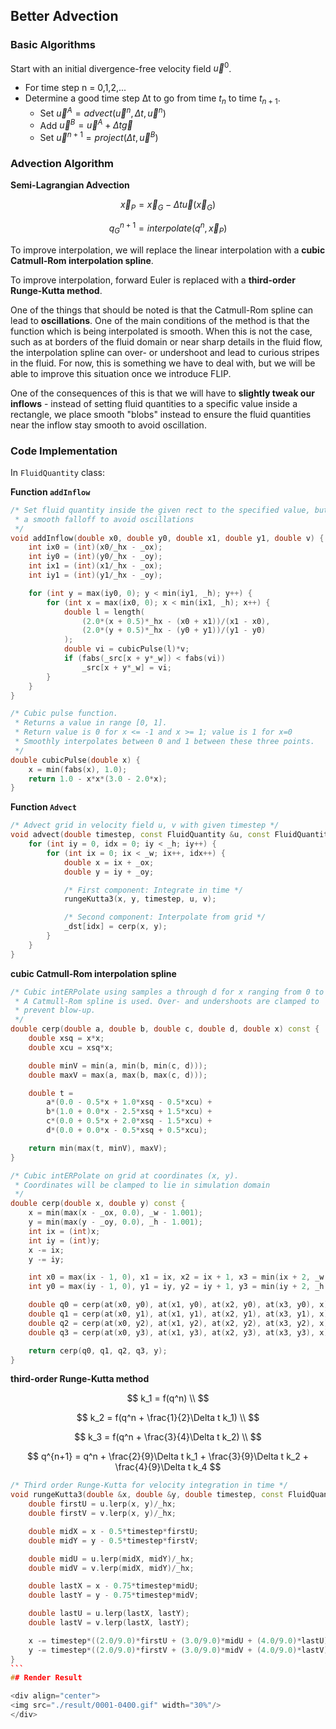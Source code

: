 ## Better Advection

### Basic Algorithms

Start with an initial divergence-free velocity field $\vec u^0$.

- For time step n = 0,1,2,...
- Determine a good time step ∆t to go from time $t_n$ to time $t_{n+1}$.
  - Set $\vec u^A = advect(\vec u^n, \Delta t, \vec u^n)$
  - Add $\vec u^B = \vec u^A + \Delta t \vec g$
  - Set $\vec u^{n+1} = project(\Delta t, \vec u^B)$

### Advection Algorithm

**Semi-Lagrangian Advection**

$$
\vec x_P = \vec x_G - \Delta t \vec u(\vec x_G)
$$

$$
q_G^{n+1} = interpolate(q^n, \vec x_P)
$$

To improve interpolation, we will replace the linear interpolation with a **cubic Catmull-Rom interpolation spline**.

To improve interpolation, forward Euler is replaced with a **third-order Runge-Kutta method**.

One of the things that should be noted is that the Catmull-Rom spline can lead to **oscillations**. One of the main conditions of the method is that the function which is being interpolated is smooth. When this is not the case, such as at borders of the fluid domain or near sharp details in the fluid flow, the interpolation spline can over- or undershoot and lead to curious stripes in the fluid. For now, this is something we have to deal with, but we will be able to improve this situation once we introduce FLIP.

One of the consequences of this is that we will have to **slightly tweak our inflows** - instead of setting fluid quantities to a specific value inside a rectangle, we place smooth "blobs" instead to ensure the fluid quantities near the inflow stay smooth to avoid oscillation.

### Code Implementation

In `FluidQuantity` class:

**Function `addInflow`**

```cpp
/* Set fluid quantity inside the given rect to the specified value, but use
 * a smooth falloff to avoid oscillations
 */
void addInflow(double x0, double y0, double x1, double y1, double v) {
    int ix0 = (int)(x0/_hx - _ox);
    int iy0 = (int)(y0/_hx - _oy);
    int ix1 = (int)(x1/_hx - _ox);
    int iy1 = (int)(y1/_hx - _oy);

    for (int y = max(iy0, 0); y < min(iy1, _h); y++) {
        for (int x = max(ix0, 0); x < min(ix1, _h); x++) {
            double l = length(
                (2.0*(x + 0.5)*_hx - (x0 + x1))/(x1 - x0),
                (2.0*(y + 0.5)*_hx - (y0 + y1))/(y1 - y0)
            );
            double vi = cubicPulse(l)*v;
            if (fabs(_src[x + y*_w]) < fabs(vi))
                _src[x + y*_w] = vi;
        }
    }
}
```

```cpp
/* Cubic pulse function.
 * Returns a value in range [0, 1].
 * Return value is 0 for x <= -1 and x >= 1; value is 1 for x=0
 * Smoothly interpolates between 0 and 1 between these three points.
 */
double cubicPulse(double x) {
    x = min(fabs(x), 1.0);
    return 1.0 - x*x*(3.0 - 2.0*x);
}
```

**Function `Advect`**

```cpp
/* Advect grid in velocity field u, v with given timestep */
void advect(double timestep, const FluidQuantity &u, const FluidQuantity &v) {
    for (int iy = 0, idx = 0; iy < _h; iy++) {
        for (int ix = 0; ix < _w; ix++, idx++) {
            double x = ix + _ox;
            double y = iy + _oy;

            /* First component: Integrate in time */
            rungeKutta3(x, y, timestep, u, v);

            /* Second component: Interpolate from grid */
            _dst[idx] = cerp(x, y);
        }
    }
}
```

**cubic Catmull-Rom interpolation spline**

```cpp
/* Cubic intERPolate using samples a through d for x ranging from 0 to 1.
 * A Catmull-Rom spline is used. Over- and undershoots are clamped to
 * prevent blow-up.
 */
double cerp(double a, double b, double c, double d, double x) const {
    double xsq = x*x;
    double xcu = xsq*x;

    double minV = min(a, min(b, min(c, d)));
    double maxV = max(a, max(b, max(c, d)));

    double t =
        a*(0.0 - 0.5*x + 1.0*xsq - 0.5*xcu) +
        b*(1.0 + 0.0*x - 2.5*xsq + 1.5*xcu) +
        c*(0.0 + 0.5*x + 2.0*xsq - 1.5*xcu) +
        d*(0.0 + 0.0*x - 0.5*xsq + 0.5*xcu);

    return min(max(t, minV), maxV);
}

/* Cubic intERPolate on grid at coordinates (x, y).
 * Coordinates will be clamped to lie in simulation domain
 */
double cerp(double x, double y) const {
    x = min(max(x - _ox, 0.0), _w - 1.001);
    y = min(max(y - _oy, 0.0), _h - 1.001);
    int ix = (int)x;
    int iy = (int)y;
    x -= ix;
    y -= iy;

    int x0 = max(ix - 1, 0), x1 = ix, x2 = ix + 1, x3 = min(ix + 2, _w - 1);
    int y0 = max(iy - 1, 0), y1 = iy, y2 = iy + 1, y3 = min(iy + 2, _h - 1);

    double q0 = cerp(at(x0, y0), at(x1, y0), at(x2, y0), at(x3, y0), x);
    double q1 = cerp(at(x0, y1), at(x1, y1), at(x2, y1), at(x3, y1), x);
    double q2 = cerp(at(x0, y2), at(x1, y2), at(x2, y2), at(x3, y2), x);
    double q3 = cerp(at(x0, y3), at(x1, y3), at(x2, y3), at(x3, y3), x);

    return cerp(q0, q1, q2, q3, y);
}
```

**third-order Runge-Kutta method**

$$
k_1 = f(q^n) \\
$$

$$
k_2 = f(q^n + \frac{1}{2}\Delta t k_1) \\
$$

$$
k_3 = f(q^n + \frac{3}{4}\Delta t k_2) \\
$$

$$
q^{n+1} = q^n + \frac{2}{9}\Delta t k_1 + \frac{3}{9}\Delta t k_2 + \frac{4}{9}\Delta t k_4
$$

````cpp
/* Third order Runge-Kutta for velocity integration in time */
void rungeKutta3(double &x, double &y, double timestep, const FluidQuantity &u, const FluidQuantity &v) const {
    double firstU = u.lerp(x, y)/_hx;
    double firstV = v.lerp(x, y)/_hx;

    double midX = x - 0.5*timestep*firstU;
    double midY = y - 0.5*timestep*firstV;

    double midU = u.lerp(midX, midY)/_hx;
    double midV = v.lerp(midX, midY)/_hx;

    double lastX = x - 0.75*timestep*midU;
    double lastY = y - 0.75*timestep*midV;

    double lastU = u.lerp(lastX, lastY);
    double lastV = v.lerp(lastX, lastY);

    x -= timestep*((2.0/9.0)*firstU + (3.0/9.0)*midU + (4.0/9.0)*lastU);
    y -= timestep*((2.0/9.0)*firstV + (3.0/9.0)*midV + (4.0/9.0)*lastV);
}
```
## Render Result

<div align="center">
<img src="./result/0001-0400.gif" width="30%"/>
</div>
````
